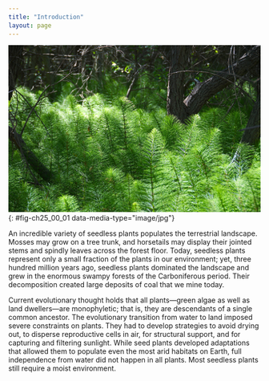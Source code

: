 ```yaml
---
title: "Introduction"
layout: page
---
```



<?cnx.eoc class="summary" title="Sections Summary"?>

<?cnx.eoc class="art-exercise" title="Art Connections"?>

<?cnx.eoc class="multiple-choice" title="Multiple Choice"?>

<?cnx.eoc class="free-response" title="Free Response"?>

 ![ Photo shows a seedless plant growing under a large tree. The seedless plant has a long, slender stalk with thin, filamentous branches radiating out from it. The branches have no leaves.](../resources/Figure_25_00_01.jpg "Seedless plants, like these horsetails (Equisetum sp.), thrive in damp, shaded environments under a tree canopy where dryness is rare. (credit: modification of work by Jerry Kirkhart)"){: #fig-ch25_00_01 data-media-type="image/jpg"}

An incredible variety of seedless plants populates the terrestrial landscape. Mosses may grow on a tree trunk, and horsetails may display their jointed stems and spindly leaves across the forest floor. Today, seedless plants represent only a small fraction of the plants in our environment; yet, three hundred million years ago, seedless plants dominated the landscape and grew in the enormous swampy forests of the Carboniferous period. Their decomposition created large deposits of coal that we mine today.

Current evolutionary thought holds that all plants—green algae as well as land dwellers—are monophyletic; that is, they are descendants of a single common ancestor. The evolutionary transition from water to land imposed severe constraints on plants. They had to develop strategies to avoid drying out, to disperse reproductive cells in air, for structural support, and for capturing and filtering sunlight. While seed plants developed adaptations that allowed them to populate even the most arid habitats on Earth, full independence from water did not happen in all plants. Most seedless plants still require a moist environment.


